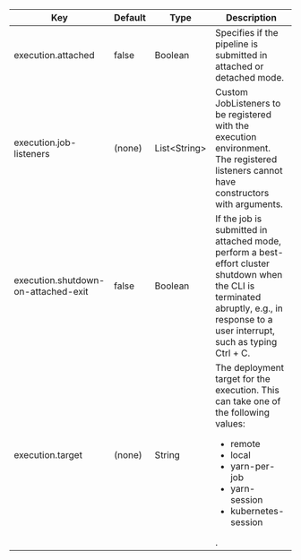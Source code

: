 | Key | Default | Type | Description |
|-----|---------|------|-------------|
| execution.attached | false | Boolean | Specifies if the pipeline is submitted in attached or detached mode. |
| execution.job-listeners | (none) | List&lt;String&gt; | Custom JobListeners to be registered with the execution environment. The registered listeners cannot have constructors with arguments. |
| execution.shutdown-on-attached-exit | false | Boolean | If the job is submitted in attached mode, perform a best-effort cluster shutdown when the CLI is terminated abruptly, e.g., in response to a user interrupt, such as typing Ctrl + C. |
| execution.target | (none) | String | The deployment target for the execution. This can take one of the following values:<ul><li>remote</li><li>local</li><li>yarn-per-job</li><li>yarn-session</li><li>kubernetes-session</li></ul>. |
